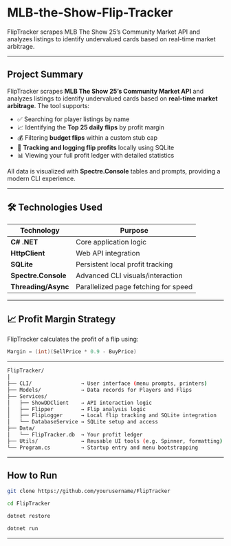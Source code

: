 # MLB-the-Show-Flip-Tracker

FlipTracker scrapes MLB The Show 25’s Community Market API and analyzes listings to identify undervalued cards based on real-time market arbitrage.

---

## Project Summary

FlipTracker scrapes **MLB The Show 25’s Community Market API** and analyzes listings to identify undervalued cards based on **real-time market arbitrage**. The tool supports:

- ✅ Searching for player listings by name  
- 📈 Identifying the **Top 25 daily flips** by profit margin  
- 💰 Filtering **budget flips** within a custom stub cap  
- 🧾 **Tracking and logging flip profits** locally using SQLite 
- 📊 Viewing your full profit ledger with detailed statistics  

All data is visualized with **Spectre.Console** tables and prompts, providing a modern CLI experience.

---

## 🛠 Technologies Used

| Technology           | Purpose                              |
|----------------------|--------------------------------------|
| **C# .NET**          | Core application logic               |
| **HttpClient**       | Web API integration                  |
| **SQLite**           | Persistent local profit tracking     |
| **Spectre.Console**  | Advanced CLI visuals/interaction     |
| **Threading/Async**  | Parallelized page fetching for speed |

---

## 📈 Profit Margin Strategy

FlipTracker calculates the profit of a flip using:

```csharp
Margin = (int)(SellPrice * 0.9 - BuyPrice)
```

---
``` bash
FlipTracker/
│
├── CLI/                → User interface (menu prompts, printers)
├── Models/             → Data records for Players and Flips
├── Services/
│   ├── ShowDDClient    → API interaction logic
│   ├── Flipper         → Flip analysis logic
│   ├── FlipLogger      → Local flip tracking and SQLite integration
│   └── DatabaseService → SQLite setup and access
├── Data/
│   └── FlipTracker.db  → Your profit ledger
├── Utils/              → Reusable UI tools (e.g. Spinner, formatting)
└── Program.cs          → Startup entry and menu bootstrapping
```

---

## How to Run
```bash
git clone https://github.com/yourusername/FlipTracker

cd FlipTracker

dotnet restore

dotnet run
```

---